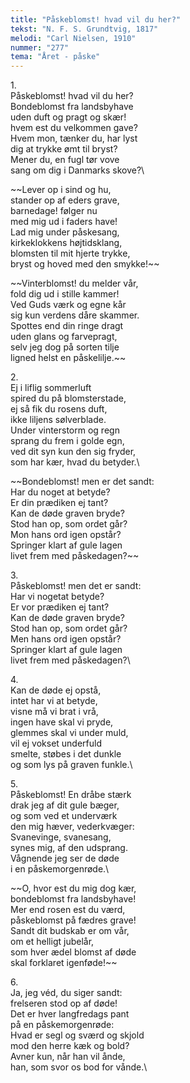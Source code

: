 ```yaml
---
title: "Påskeblomst! hvad vil du her?"
tekst: "N. F. S. Grundtvig, 1817"
melodi: "Carl Nielsen, 1910"
nummer: "277"
tema: "Året - påske"
---
```

1\.\
Påskeblomst! hvad vil du her?\
Bondeblomst fra landsbyhave\
uden duft og pragt og skær!\
hvem est du velkommen gave?\
Hvem mon, tænker du, har lyst\
dig at trykke ømt til bryst?\
Mener du, en fugl tør vove\
sang om dig i Danmarks skove?\

~~Lever op i sind og hu,\
stander op af eders grave,\
barnedage! følger nu\
med mig ud i faders have!\
Lad mig under påskesang,\
kirkeklokkens højtidsklang,\
blomsten til mit hjerte trykke,\
bryst og hoved med den smykke!\~~

~~Vinterblomst! du melder vår,\
fold dig ud i stille kammer!\
Ved Guds værk og egne kår\
sig kun verdens dåre skammer.\
Spottes end din ringe dragt\
uden glans og farvepragt,\
selv jeg dog på sorten tilje\
ligned helst en påskelilje.\~~

2\.\
Ej i liflig sommerluft\
spired du på blomsterstade,\
ej så fik du rosens duft,\
ikke liljens sølverblade.\
Under vinterstorm og regn\
sprang du frem i golde egn,\
ved dit syn kun den sig fryder,\
som har kær, hvad du betyder.\

~~Bondeblomst! men er det sandt:\
Har du noget at betyde?\
Er din prædiken ej tant?\
Kan de døde graven bryde?\
Stod han op, som ordet går?\
Mon hans ord igen opstår?\
Springer klart af gule lagen\
livet frem med påskedagen?\~~

3\.\
Påskeblomst! men det er sandt:\
Har vi nogetat betyde?\
Er vor prædiken ej tant?\
Kan de døde graven bryde?\
Stod han op, som ordet går?\
Men hans ord igen opstår?\
Springer klart af gule lagen\
livet frem med påskedagen?\

4\.\
Kan de døde ej opstå,\
intet har vi at betyde,\
visne må vi brat i vrå,\
ingen have skal vi pryde,\
glemmes skal vi under muld,\
vil ej vokset underfuld\
smelte, støbes i det dunkle\
og som lys på graven funkle.\

5\.\
Påskeblomst! En dråbe stærk\
drak jeg af dit gule bæger,\
og som ved et underværk\
den mig hæver, vederkvæger:\
Svanevinge, svanesang,\
synes mig, af den udsprang.\
Vågnende jeg ser de døde\
i en påskemorgenrøde.\

~~O, hvor est du mig dog kær,\
bondeblomst fra landsbyhave!\
Mer end rosen est du værd,\
påskeblomst på fædres grave!\
Sandt dit budskab er om vår,\
om et helligt jubelår,\
som hver ædel blomst af døde\
skal forklaret igenføde!\~~

6\.\
Ja, jeg véd, du siger sandt:\
frelseren stod op af døde!\
Det er hver langfredags pant\
på en påskemorgenrøde:\
Hvad er segl og sværd og skjold\
mod den herre kæk og bold?\
Avner kun, når han vil ånde,\
han, som svor os bod for vånde.\

